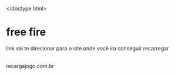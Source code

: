 </doctype html>
<html ="pr-br">
<head><meta charset="utf-8">
<title>COMPRE DIAMANTES</title>
</head>
<body><h1>free fire</h1>
<p>link vai te direcionar para o site onde você ira conseguir recarregar </p>
<p><br>recargajogo.com.br</br></p>
</body>
